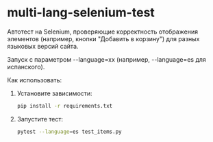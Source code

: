 # multi-lang-selenium-test

Автотест на Selenium, проверяющие корректность отображения элементов (например, кнопки "Добавить в корзину") для разных языковых версий сайта.

Запуск с параметром --language=xx (например, --language=es для испанского).

Как использовать:
1. Установите зависимости:
    ```bash
   pip install -r requirements.txt
2. Запустите тест: 
   ```bash
   pytest --language=es test_items.py